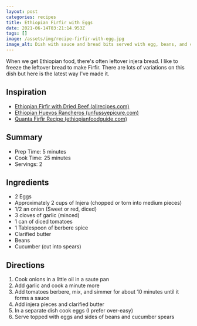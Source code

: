 ```yaml
---
layout: post
categories: recipes
title: Ethiopian Firfir with Eggs
date: 2021-06-14T03:21:14.953Z
tags: []
image: /assets/img/recipe-firfir-with-egg.jpg
image_alt: Dish with sauce and bread bits served with egg, beans, and cucumber.
---
```

When we get Ethiopian food, there's often leftover injera bread. I like to freeze the leftover bread to make Firfir. There are lots of variations on this dish but here is the latest way I've made it.

## Inspiration
- <a href="https://www.allrecipes.com/recipe/254856/ethiopian-firfir-with-dried-beef-quanta-firfir/" rel="noopener noreferrer">Ethiopian Firfir with Dried Beef (allrecipes.com)</a>
- <a href="http://unfussyepicure.com/2015/09/ethiopian-huevos-rancheros-firfir-with-egg.html" rel="noopener noreferrer">Ethiopian Huevos Rancheros (unfussyepicure.com)</a>
- <a href="https://ethiopianfoodguide.com/quanta-firfir/" rel="noopener noreferrer">Quanta Firfir Recipe (ethiopianfoodguide.com)</a>

## Summary
- Prep Time: 5 minutes
- Cook Time: 25 minutes
- Servings: 2

## Ingredients
* 2 Eggs
* Approximately 2 cups of Injera (chopped or torn into medium pieces)
* 1/2 an onion (Sweet or red, diced)
* 3 cloves of garlic (minced)
* 1 can of diced tomatoes
* 1 Tablespoon of berbere spice
* Clarified butter
* Beans
* Cucumber (cut into spears)

## Directions
1. Cook onions in a little oil in a saute pan
1. Add garlic and cook a minute more
1. Add tomatoes berbere, mix, and simmer for about 10 minutes until it forms a sauce
1. Add injera pieces and clarified butter
1. In a separate dish cook eggs (I prefer over-easy)
1. Serve topped with eggs and sides of beans and cucumber spears